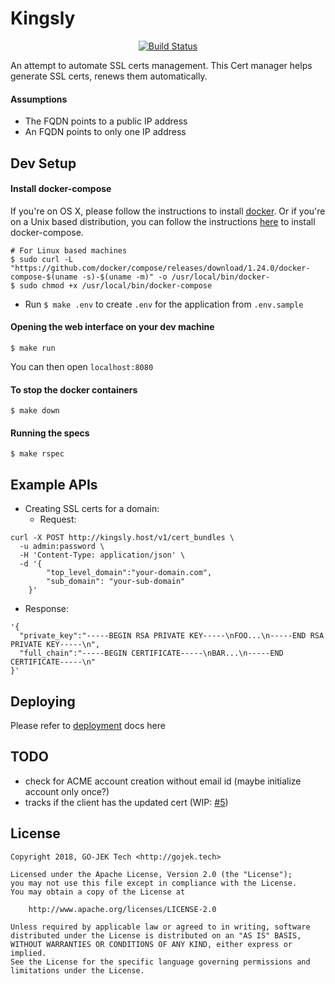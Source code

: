 # Kingsly

<p align="center">
  <a href="https://travis-ci.org/gojekfarm/kingsly"><img src="https://travis-ci.org/gojekfarm/kingsly.svg?branch=master" alt="Build Status"></img></a>
</p>


An attempt to automate SSL certs management. This Cert manager helps generate SSL certs, renews them automatically.

#### Assumptions

- The FQDN points to a public IP address
- An FQDN points to only one IP address

## Dev Setup

#### Install docker-compose

If you're on OS X, please follow the instructions to install [docker](https://docs.docker.com/docker-for-mac/install/).
Or if you're on a Unix based distribution, you can follow the instructions [here](https://docs.docker.com/compose/install/) to install docker-compose.

```
# For Linux based machines
$ sudo curl -L "https://github.com/docker/compose/releases/download/1.24.0/docker-compose-$(uname -s)-$(uname -m)" -o /usr/local/bin/docker-
$ sudo chmod +x /usr/local/bin/docker-compose
```

- Run `$ make .env` to create `.env` for the application from `.env.sample`

#### Opening the web interface on your dev machine

```
$ make run
```

You can then open `localhost:8080`

#### To stop the docker containers

```
$ make down
```

#### Running the specs

```
$ make rspec
```

## Example APIs

- Creating SSL certs for a domain:
  - Request:
```
curl -X POST http://kingsly.host/v1/cert_bundles \
  -u admin:password \
  -H 'Content-Type: application/json' \
  -d '{
        "top_level_domain":"your-domain.com",
        "sub_domain": "your-sub-domain"
    }'
```
  - Response:

```
'{
  "private_key":"-----BEGIN RSA PRIVATE KEY-----\nFOO...\n-----END RSA PRIVATE KEY-----\n",
  "full_chain":"-----BEGIN CERTIFICATE-----\nBAR...\n-----END CERTIFICATE-----\n"
}'
```

## Deploying

Please refer to [deployment](https://github.com/gojekfarm/kingsly/tree/master/docs) docs here 

## TODO

- check for ACME account creation without email id (maybe initialize account only once?)
- tracks if the client has the updated cert  (WIP: [#5](https://github.com/gojekfarm/kingsly/issues/5))

## License

```
Copyright 2018, GO-JEK Tech <http://gojek.tech>

Licensed under the Apache License, Version 2.0 (the "License");
you may not use this file except in compliance with the License.
You may obtain a copy of the License at

    http://www.apache.org/licenses/LICENSE-2.0

Unless required by applicable law or agreed to in writing, software
distributed under the License is distributed on an "AS IS" BASIS,
WITHOUT WARRANTIES OR CONDITIONS OF ANY KIND, either express or implied.
See the License for the specific language governing permissions and
limitations under the License.
```
